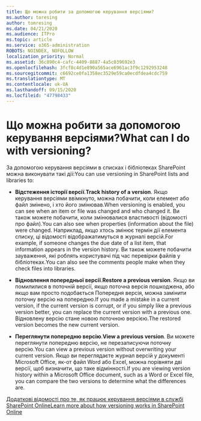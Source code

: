 ```yaml
---
title: Що можна робити за допомогою керування версіями?
ms.author: toresing
author: tomresing
ms.date: 04/21/2020
ms.audience: ITPro
ms.topic: article
ms.service: o365-administration
ROBOTS: NOINDEX, NOFOLLOW
localization_priority: Normal
ms.assetid: 36c890c4-cafc-4409-8887-4a5c039692e3
ms.openlocfilehash: 3fcf8c4d1e890a565ace6961ac3f9c1292953248
ms.sourcegitcommit: c6692ce0fa1358ec3529e59ca0ecdfdea4cdc759
ms.translationtype: MT
ms.contentlocale: uk-UA
ms.lasthandoff: 09/15/2020
ms.locfileid: "47798433"
---
```

# <a name="what-can-i-do-with-versioning"></a><span data-ttu-id="98d5f-102">Що можна робити за допомогою керування версіями?</span><span class="sxs-lookup"><span data-stu-id="98d5f-102">What can I do with versioning?</span></span>

<span data-ttu-id="98d5f-103">За допомогою керування версіями в списках і бібліотеках SharePoint можна виконувати такі дії:</span><span class="sxs-lookup"><span data-stu-id="98d5f-103">You can use versioning in SharePoint lists and libraries to:</span></span>
  
- <span data-ttu-id="98d5f-104">**Відстеження історії версії**.</span><span class="sxs-lookup"><span data-stu-id="98d5f-104">**Track history of a version**.</span></span> <span data-ttu-id="98d5f-105">Якщо керування версіями ввімкнуто, можна побачити, коли елемент або файл змінено, і хто його змінював.</span><span class="sxs-lookup"><span data-stu-id="98d5f-105">When versioning is enabled, you can see when an item or file was changed and who changed it.</span></span> <span data-ttu-id="98d5f-106">Ви також можете побачити, коли змінювалися властивості (відомості про файл).</span><span class="sxs-lookup"><span data-stu-id="98d5f-106">You can also see when properties (information about the file) were changed.</span></span> <span data-ttu-id="98d5f-107">Наприклад, якщо хтось змінює термін дії елемента списку, ці відомості відображатимуться в журналі версій.</span><span class="sxs-lookup"><span data-stu-id="98d5f-107">For example, if someone changes the due date of a list item, that information appears in the version history.</span></span> <span data-ttu-id="98d5f-108">Ви також можете побачити зауваження, які роблять користувачі під час перевірки файлів у бібліотеках.</span><span class="sxs-lookup"><span data-stu-id="98d5f-108">You can also see the comments people make when they check files into libraries.</span></span> 
    
- <span data-ttu-id="98d5f-109">**Відновлення попередньої версії**.</span><span class="sxs-lookup"><span data-stu-id="98d5f-109">**Restore a previous version**.</span></span> <span data-ttu-id="98d5f-110">Якщо ви помилилися в поточній версії, якщо поточна версія пошкоджена, або якщо вам просто подобається Попередня версія, можна замінити поточну версію на попередню.</span><span class="sxs-lookup"><span data-stu-id="98d5f-110">If you made a mistake in a current version, if the current version is corrupt, or if you simply like a previous version better, you can replace the current version with a previous one.</span></span> <span data-ttu-id="98d5f-111">Відновлену версію стане новою поточною версією.</span><span class="sxs-lookup"><span data-stu-id="98d5f-111">The restored version becomes the new current version.</span></span> 
    
- <span data-ttu-id="98d5f-112">**Переглянути попередню версію**.</span><span class="sxs-lookup"><span data-stu-id="98d5f-112">**View a previous version**.</span></span> <span data-ttu-id="98d5f-113">Ви можете переглянути попередню версію, не перезаписуючи поточну версію.</span><span class="sxs-lookup"><span data-stu-id="98d5f-113">You can view a previous version without overwriting your current version.</span></span> <span data-ttu-id="98d5f-114">Якщо ви переглядаєте журнал версій у документі Microsoft Office, як-от файл Word або Excel, можна порівняти дві версії, щоб визначити, що таке відмінності.</span><span class="sxs-lookup"><span data-stu-id="98d5f-114">If you are viewing version history within a Microsoft Office document, such as a Word or Excel file, you can compare the two versions to determine what the differences are.</span></span> 
    
[<span data-ttu-id="98d5f-115">Додаткові відомості про те, як працює керування версіями в службі SharePoint Online</span><span class="sxs-lookup"><span data-stu-id="98d5f-115">Learn more about how versioning works in SharePoint Online</span></span>](https://go.microsoft.com/fwlink/?linkid=875710)
  

